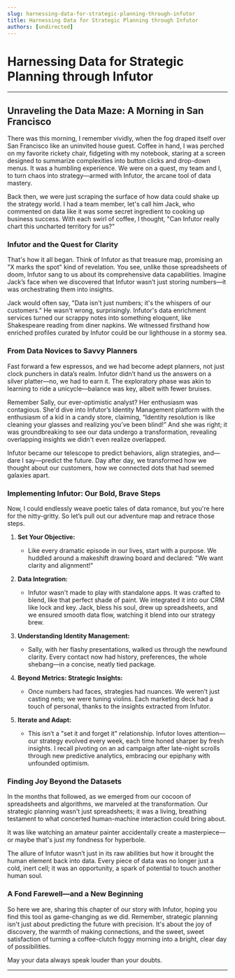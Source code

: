```yaml
---
slug: harnessing-data-for-strategic-planning-through-infutor
title: Harnessing Data for Strategic Planning through Infutor
authors: [undirected]
---
```



# Harnessing Data for Strategic Planning through Infutor

---

## Unraveling the Data Maze: A Morning in San Francisco

There was this morning, I remember vividly, when the fog draped itself over San Francisco like an uninvited house guest. Coffee in hand, I was perched on my favorite rickety chair, fidgeting with my notebook, staring at a screen designed to summarize complexities into button clicks and drop-down menus. It was a humbling experience. We were on a quest, my team and I, to turn chaos into strategy—armed with Infutor, the arcane tool of data mastery.

Back then, we were just scraping the surface of how data could shake up the strategy world. I had a team member, let's call him Jack, who commented on data like it was some secret ingredient to cooking up business success. With each swirl of coffee, I thought, "Can Infutor really chart this uncharted territory for us?"

### Infutor and the Quest for Clarity

That's how it all began. Think of Infutor as that treasure map, promising an "X marks the spot" kind of revelation. You see, unlike those spreadsheets of doom, Infutor sang to us about its comprehensive data capabilities. Imagine Jack’s face when we discovered that Infutor wasn’t just storing numbers—it was orchestrating them into insights.

Jack would often say, "Data isn't just numbers; it's the whispers of our customers." He wasn't wrong, surprisingly. Infutor's data enrichment services turned our scrappy notes into something eloquent, like Shakespeare reading from diner napkins. We witnessed firsthand how enriched profiles curated by Infutor could be our lighthouse in a stormy sea.

### From Data Novices to Savvy Planners

Fast forward a few espressos, and we had become adept planners, not just clock punchers in data’s realm. Infutor didn’t hand us the answers on a silver platter—no, we had to earn it. The exploratory phase was akin to learning to ride a unicycle—balance was key, albeit with fewer bruises.

Remember Sally, our ever-optimistic analyst? Her enthusiasm was contagious. She'd dive into Infutor’s Identity Management platform with the enthusiasm of a kid in a candy store, claiming, “Identity resolution is like cleaning your glasses and realizing you’ve been blind!” And she was right; it was groundbreaking to see our data undergo a transformation, revealing overlapping insights we didn't even realize overlapped.

Infutor became our telescope to predict behaviors, align strategies, and—dare I say—predict the future. Day after day, we transformed how we thought about our customers, how we connected dots that had seemed galaxies apart.

### Implementing Infutor: Our Bold, Brave Steps

Now, I could endlessly weave poetic tales of data romance, but you're here for the nitty-gritty. So let’s pull out our adventure map and retrace those steps.

1. **Set Your Objective:**
   - Like every dramatic episode in our lives, start with a purpose. We huddled around a makeshift drawing board and declared: "We want clarity and alignment!"
  
2. **Data Integration:**
   - Infutor wasn't made to play with standalone apps. It was crafted to blend, like that perfect shade of paint. We integrated it into our CRM like lock and key. Jack, bless his soul, drew up spreadsheets, and we ensured smooth data flow, watching it blend into our strategy brew.

3. **Understanding Identity Management:**
   - Sally, with her flashy presentations, walked us through the newfound clarity. Every contact now had history, preferences, the whole shebang—in a concise, neatly tied package.

4. **Beyond Metrics: Strategic Insights:**
   - Once numbers had faces, strategies had nuances. We weren’t just casting nets; we were tuning violins. Each marketing deck had a touch of personal, thanks to the insights extracted from Infutor.

5. **Iterate and Adapt:**
   - This isn’t a "set it and forget it" relationship. Infutor loves attention—our strategy evolved every week, each time honed sharper by fresh insights. I recall pivoting on an ad campaign after late-night scrolls through new predictive analytics, embracing our epiphany with unfounded optimism.

### Finding Joy Beyond the Datasets

In the months that followed, as we emerged from our cocoon of spreadsheets and algorithms, we marveled at the transformation. Our strategic planning wasn't just spreadsheets; it was a living, breathing testament to what concerted human-machine interaction could bring about.

It was like watching an amateur painter accidentally create a masterpiece—or maybe that's just my fondness for hyperbole.

The allure of Infutor wasn’t just in its raw abilities but how it brought the human element back into data. Every piece of data was no longer just a cold, inert cell; it was an opportunity, a spark of potential to touch another human soul.

### A Fond Farewell—and a New Beginning

So here we are, sharing this chapter of our story with Infutor, hoping you find this tool as game-changing as we did. Remember, strategic planning isn't just about predicting the future with precision. It's about the joy of discovery, the warmth of making connections, and the sweet, sweet satisfaction of turning a coffee-clutch foggy morning into a bright, clear day of possibilities.

May your data always speak louder than your doubts.

---
```

